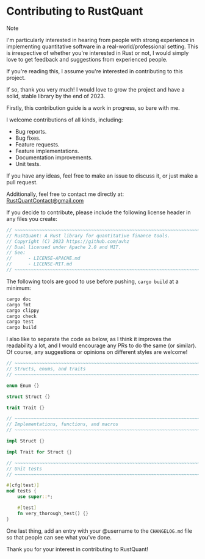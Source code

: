 # Contributing to RustQuant

> [!NOTE] 
> I'm particularly interested in hearing from people with strong experience in implementing quantitative software in a real-world/professional setting. This is irrespective of whether you're interested in Rust or not, I would simply love to get feedback and suggestions from experienced people.

If you're reading this, I assume you're interested in contributing to this project.

If so, thank you very much! I would love to grow the project and have a solid, stable library by the end of 2023.

Firstly, this contribution guide is a work in progress, so bare with me.

I welcome contributions of all kinds, including:

* Bug reports.
* Bug fixes.
* Feature requests.
* Feature implementations.
* Documentation improvements.
* Unit tests.

If you have any ideas, feel free to make an issue to discuss it, or just make a pull request.

Additionally, feel free to contact me directly at: <RustQuantContact@gmail.com>

If you decide to contribute, please include the following license header in any files you create:

```rust
// ~~~~~~~~~~~~~~~~~~~~~~~~~~~~~~~~~~~~~~~~~~~~~~~~~~~~~~~~~~~~~~~~~~~~~~~~~~~~
// RustQuant: A Rust library for quantitative finance tools.
// Copyright (C) 2023 https://github.com/avhz
// Dual licensed under Apache 2.0 and MIT. 
// See:
//      - LICENSE-APACHE.md 
//      - LICENSE-MIT.md
// ~~~~~~~~~~~~~~~~~~~~~~~~~~~~~~~~~~~~~~~~~~~~~~~~~~~~~~~~~~~~~~~~~~~~~~~~~~~~
```

The following tools are good to use before pushing, `cargo build` at a minimum:

```bash
cargo doc
cargo fmt
cargo clippy
cargo check
cargo test
cargo build
```

I also like to separate the code as below, as I think it improves the readability a lot, and I would encourage any PRs to do the same (or similar). Of course, any suggestions or opinions on different styles are welcome!

```rust
// ~~~~~~~~~~~~~~~~~~~~~~~~~~~~~~~~~~~~~~~~~~~~~~~~~~~~~~~~~~~~~~~~~~~~~~~~~~~~
// Structs, enums, and traits
// ~~~~~~~~~~~~~~~~~~~~~~~~~~~~~~~~~~~~~~~~~~~~~~~~~~~~~~~~~~~~~~~~~~~~~~~~~~~~

enum Enum {}

struct Struct {}

trait Trait {}

// ~~~~~~~~~~~~~~~~~~~~~~~~~~~~~~~~~~~~~~~~~~~~~~~~~~~~~~~~~~~~~~~~~~~~~~~~~~~~
// Implementations, functions, and macros
// ~~~~~~~~~~~~~~~~~~~~~~~~~~~~~~~~~~~~~~~~~~~~~~~~~~~~~~~~~~~~~~~~~~~~~~~~~~~~

impl Struct {}

impl Trait for Struct {}

// ~~~~~~~~~~~~~~~~~~~~~~~~~~~~~~~~~~~~~~~~~~~~~~~~~~~~~~~~~~~~~~~~~~~~~~~~~~~~
// Unit tests
// ~~~~~~~~~~~~~~~~~~~~~~~~~~~~~~~~~~~~~~~~~~~~~~~~~~~~~~~~~~~~~~~~~~~~~~~~~~~~

#[cfg(test)]
mod tests {
    use super::*;

    #[test]
    fn very_thorough_test() {}
}
```

One last thing, add an entry with your @username to the `CHANGELOG.md` file so that people can see what you've done.

Thank you for your interest in contributing to RustQuant!
